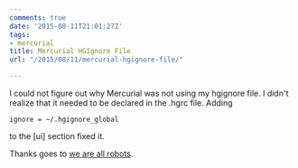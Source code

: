 ```yaml
---
comments: true
date: '2015-08-11T21:01:27Z'
tags:
- mercurial
title: Mercurial HGIgnore File
url: "/2015/08/11/mercurial-hgignore-file/"

---
```

I could not figure out why Mercurial was not using my hgignore file. I didn't realize that it needed to be declared in the .hgrc file. Adding

`ignore = ~/.hgignore_global`

to the [ui] section fixed it.

Thanks goes to [we are all robots](http://prototypef.tumblr.com/post/1185499766/mercurial-global-ignore-pattern-its-awesome).


